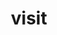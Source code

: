 ---
title: "visit"
layout: cache
categories: [package, develop-2025-04-13]
meta: {"compilers": ["gcc@11.1.0", "gcc@11.4.0"], "num_specs": 5, "num_specs_by_stack": {"data-vis-sdk": 3, "e4s": 2, "root": 5}, "oss": ["ubuntu20.04", "ubuntu22.04"], "platforms": ["linux"], "stacks": ["data-vis-sdk", "e4s", "root"], "targets": ["x86_64_v3"], "versions": ["3.4.1"]}
spec_details: [{"compiler": "gcc@11.1.0", "hash": "bbvqsbkbvukwzqwkgyboph3fa6i4tzub", "os": "ubuntu20.04", "platform": "linux", "size": "-", "stacks": ["data-vis-sdk", "root"], "target": "x86_64_v3", "variants": ["+adios2", "build_system=cmake", "build_type=Release", "+conduit", "generator=ninja", "+gui", "+hdf5", "~ipo", "+mfem", "+mpi", "+netcdf", "patches:=433096f,c09a49f,fdb9a2d", "+plugins", "+python", "+silo", "~vtkm"], "versions": ["3.4.1"]}, {"compiler": "gcc@11.1.0", "hash": "oj6wh57ap2u6ky3uk7eyszdphqzsrnjg", "os": "ubuntu20.04", "platform": "linux", "size": "-", "stacks": ["data-vis-sdk", "root"], "target": "x86_64_v3", "variants": ["+adios2", "build_system=cmake", "build_type=Release", "+conduit", "generator=ninja", "~gui", "+hdf5", "~ipo", "+mfem", "+mpi", "+netcdf", "patches:=433096f,c09a49f,fdb9a2d", "+plugins", "+python", "+silo", "~vtkm"], "versions": ["3.4.1"]}, {"compiler": "gcc@11.1.0", "hash": "orkja52s5wi2zf2nghfm3zyp4zmj33gl", "os": "ubuntu20.04", "platform": "linux", "size": "-", "stacks": ["data-vis-sdk", "root"], "target": "x86_64_v3", "variants": ["+adios2", "build_system=cmake", "build_type=Release", "+conduit", "generator=ninja", "~gui", "+hdf5", "~ipo", "+mfem", "+mpi", "+netcdf", "patches:=433096f,c09a49f,fdb9a2d", "+plugins", "+python", "+silo", "~vtkm"], "versions": ["3.4.1"]}, {"compiler": "gcc@11.4.0", "hash": "zabettmqdeyypag5lb74jchai5dyh2jc", "os": "ubuntu22.04", "platform": "linux", "size": "-", "stacks": ["e4s", "root"], "target": "x86_64_v3", "variants": ["+adios2", "build_system=cmake", "build_type=Release", "+conduit", "generator=ninja", "~gui", "+hdf5", "~ipo", "+mfem", "+mpi", "+netcdf", "patches:=433096f,c09a49f,fdb9a2d", "+plugins", "+python", "+silo", "~vtkm"], "versions": ["3.4.1"]}, {"compiler": "gcc@11.4.0", "hash": "zoexfpqxfn5qyvkkentl4omlmjftojid", "os": "ubuntu22.04", "platform": "linux", "size": "-", "stacks": ["e4s", "root"], "target": "x86_64_v3", "variants": ["+adios2", "build_system=cmake", "build_type=Release", "+conduit", "generator=ninja", "~gui", "+hdf5", "~ipo", "+mfem", "+mpi", "+netcdf", "patches:=433096f,c09a49f,fdb9a2d", "+plugins", "+python", "+silo", "~vtkm"], "versions": ["3.4.1"]}]
---